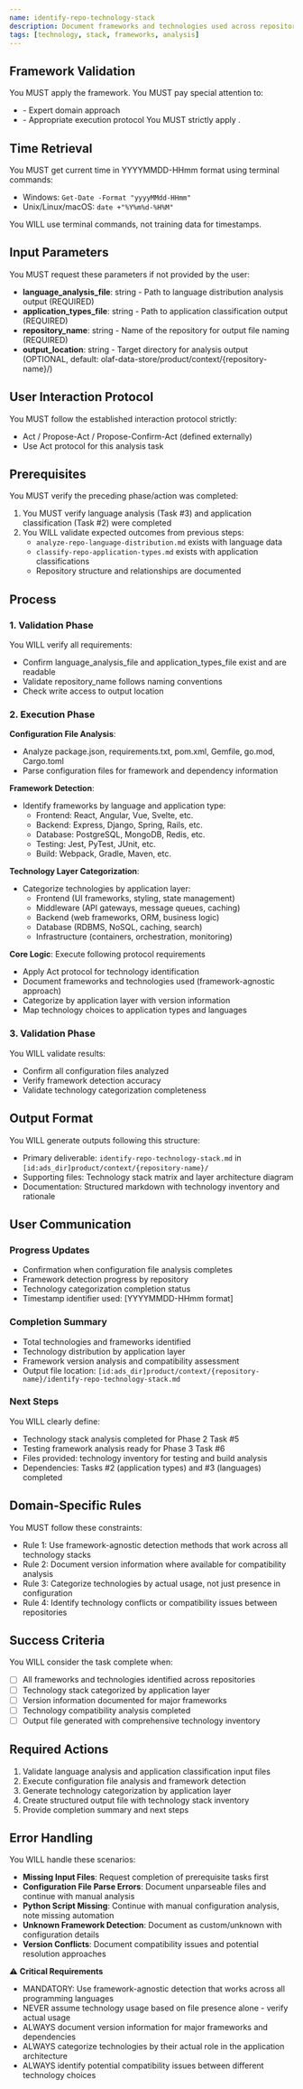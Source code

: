 ```yaml
---
name: identify-repo-technology-stack
description: Document frameworks and technologies used across repositories with application layer categorization
tags: [technology, stack, frameworks, analysis]
---
```


## Framework Validation
You MUST apply the <olaf-work-instructions> framework.
You MUST pay special attention to:
- <olaf-general-role-and-behavior> - Expert domain approach
- <olaf-interaction-protocols> - Appropriate execution protocol
You MUST strictly apply <olaf-framework-validation>.

## Time Retrieval
You MUST get current time in YYYYMMDD-HHmm format using terminal commands:
- Windows: `Get-Date -Format "yyyyMMdd-HHmm"`
- Unix/Linux/macOS: `date +"%Y%m%d-%H%M"`

You WILL use terminal commands, not training data for timestamps.

## Input Parameters
You MUST request these parameters if not provided by the user:
- **language_analysis_file**: string - Path to language distribution analysis output (REQUIRED)
- **application_types_file**: string - Path to application classification output (REQUIRED)
- **repository_name**: string - Name of the repository for output file naming (REQUIRED)
- **output_location**: string - Target directory for analysis output (OPTIONAL, default: olaf-data-store/product/context/{repository-name}/)

## User Interaction Protocol
You MUST follow the established interaction protocol strictly:
- Act / Propose-Act / Propose-Confirm-Act (defined externally)
- Use Act protocol for this analysis task

## Prerequisites
You MUST verify the preceding phase/action was completed:
1. You MUST verify language analysis (Task #3) and application classification (Task #2) were completed
2. You WILL validate expected outcomes from previous steps:
   - `analyze-repo-language-distribution.md` exists with language data
   - `classify-repo-application-types.md` exists with application classifications
   - Repository structure and relationships are documented

## Process

### 1. Validation Phase
You WILL verify all requirements:
- Confirm language_analysis_file and application_types_file exist and are readable
- Validate repository_name follows naming conventions
- Check write access to output location

### 2. Execution Phase

**Configuration File Analysis**:
- Analyze package.json, requirements.txt, pom.xml, Gemfile, go.mod, Cargo.toml
- Parse configuration files for framework and dependency information

**Framework Detection**:
- Identify frameworks by language and application type:
  - Frontend: React, Angular, Vue, Svelte, etc.
  - Backend: Express, Django, Spring, Rails, etc.
  - Database: PostgreSQL, MongoDB, Redis, etc.
  - Testing: Jest, PyTest, JUnit, etc.
  - Build: Webpack, Gradle, Maven, etc.

**Technology Layer Categorization**:
- Categorize technologies by application layer:
  - Frontend (UI frameworks, styling, state management)
  - Middleware (API gateways, message queues, caching)
  - Backend (web frameworks, ORM, business logic)
  - Database (RDBMS, NoSQL, caching, search)
  - Infrastructure (containers, orchestration, monitoring)

**Core Logic**: Execute following protocol requirements
- Apply Act protocol for technology identification
- Document frameworks and technologies used (framework-agnostic approach)
- Categorize by application layer with version information
- Map technology choices to application types and languages

### 3. Validation Phase
You WILL validate results:
- Confirm all configuration files analyzed
- Verify framework detection accuracy
- Validate technology categorization completeness

## Output Format
You WILL generate outputs following this structure:
- Primary deliverable: `identify-repo-technology-stack.md` in `[id:ads_dir]product/context/{repository-name}/`
- Supporting files: Technology stack matrix and layer architecture diagram
- Documentation: Structured markdown with technology inventory and rationale

## User Communication

### Progress Updates
- Confirmation when configuration file analysis completes
- Framework detection progress by repository
- Technology categorization completion status
- Timestamp identifier used: [YYYYMMDD-HHmm format]

### Completion Summary
- Total technologies and frameworks identified
- Technology distribution by application layer
- Framework version analysis and compatibility assessment
- Output file location: `[id:ads_dir]product/context/{repository-name}/identify-repo-technology-stack.md`

### Next Steps
You WILL clearly define:
- Technology stack analysis completed for Phase 2 Task #5
- Testing framework analysis ready for Phase 3 Task #6
- Files provided: technology inventory for testing and build analysis
- Dependencies: Tasks #2 (application types) and #3 (languages) completed

## Domain-Specific Rules
You MUST follow these constraints:
- Rule 1: Use framework-agnostic detection methods that work across all technology stacks
- Rule 2: Document version information where available for compatibility analysis
- Rule 3: Categorize technologies by actual usage, not just presence in configuration
- Rule 4: Identify technology conflicts or compatibility issues between repositories

## Success Criteria
You WILL consider the task complete when:
- [ ] All frameworks and technologies identified across repositories
- [ ] Technology stack categorized by application layer
- [ ] Version information documented for major frameworks
- [ ] Technology compatibility analysis completed
- [ ] Output file generated with comprehensive technology inventory

## Required Actions
1. Validate language analysis and application classification input files
2. Execute configuration file analysis and framework detection
3. Generate technology categorization by application layer
4. Create structured output file with technology stack inventory
5. Provide completion summary and next steps

## Error Handling
You WILL handle these scenarios:
- **Missing Input Files**: Request completion of prerequisite tasks first
- **Configuration File Parse Errors**: Document unparseable files and continue with manual analysis
- **Python Script Missing**: Continue with manual configuration analysis, note missing automation
- **Unknown Framework Detection**: Document as custom/unknown with configuration details
- **Version Conflicts**: Document compatibility issues and potential resolution approaches

⚠️ **Critical Requirements**
- MANDATORY: Use framework-agnostic detection that works across all programming languages
- NEVER assume technology usage based on file presence alone - verify actual usage
- ALWAYS document version information for major frameworks and dependencies
- ALWAYS categorize technologies by their actual role in the application architecture
- ALWAYS identify potential compatibility issues between different technology choices

